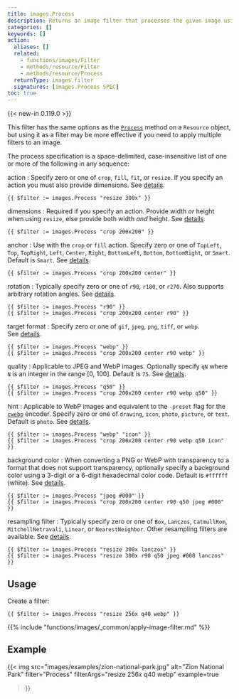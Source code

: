 ```yaml
---
title: images.Process
description: Returns an image filter that processes the given image using the given specification.
categories: []
keywords: []
action:
  aliases: []
  related:
    - functions/images/Filter
    - methods/resource/Filter
    - methods/resource/Process
  returnType: images.filter
  signatures: [images.Process SPEC]
toc: true
---
```


{{< new-in 0.119.0 >}}

This filter has the same options as the [`Process`] method on a `Resource` object, but using it as a filter may be more effective if you need to apply multiple filters to an image.

[`Process`]: /methods/resource/process

The process specification is a space-delimited, case-insensitive list of one or more of the following in any sequence:

action
: Specify zero or one of `crop`, `fill`, `fit`, or `resize`. If you specify an action you must also provide dimensions. See&nbsp;[details](content-management/image-processing/#image-processing-methods).

```go-html-template
{{ $filter := images.Process "resize 300x" }}
```

dimensions
: Required if you specify an action. Provide width _or_ height when using `resize`, else provide both width _and_ height. See&nbsp;[details](/content-management/image-processing/#dimensions).

```go-html-template
{{ $filter := images.Process "crop 200x200" }}
```

anchor
: Use with the `crop` or `fill` action. Specify zero or one of `TopLeft`, `Top`, `TopRight`, `Left`, `Center`, `Right`, `BottomLeft`, `Bottom`, `BottomRight`, or `Smart`. Default is `Smart`. See&nbsp;[details](/content-management/image-processing/#anchor).

```go-html-template
{{ $filter := images.Process "crop 200x200 center" }}
```

rotation
: Typically specify zero or one of `r90`, `r180`, or `r270`. Also supports arbitrary rotation angles. See&nbsp;[details](/content-management/image-processing/#rotation).

```go-html-template
{{ $filter := images.Process "r90" }}
{{ $filter := images.Process "crop 200x200 center r90" }}
```

target format
: Specify zero or one of `gif`, `jpeg`, `png`, `tiff`, or `webp`. See&nbsp;[details](/content-management/image-processing/#target-format).

```go-html-template
{{ $filter := images.Process "webp" }}
{{ $filter := images.Process "crop 200x200 center r90 webp" }}
```

quality
: Applicable to JPEG and WebP images. Optionally specify `qN` where `N` is an integer in the range [0, 100]. Default is `75`. See&nbsp;[details](/content-management/image-processing/#quality).

```go-html-template
{{ $filter := images.Process "q50" }}
{{ $filter := images.Process "crop 200x200 center r90 webp q50" }}
```

hint
: Applicable to WebP images and equivalent to the `-preset` flag for the [`cwebp`] encoder. Specify zero or one of `drawing`, `icon`, `photo`, `picture`, or `text`. Default is `photo`. See&nbsp;[details](/content-management/image-processing/#hint).

[`cwebp`]: https://developers.google.com/speed/webp/docs/cwebp


```go-html-template
{{ $filter := images.Process "webp" "icon" }}
{{ $filter := images.Process "crop 200x200 center r90 webp q50 icon" }}
```

background color
: When converting a PNG or WebP with transparency to a format that does not support transparency, optionally specify a background color using a 3-digit or a 6-digit hexadecimal color code. Default is `#ffffff` (white). See&nbsp;[details](/content-management/image-processing/#background-color).

```go-html-template
{{ $filter := images.Process "jpeg #000" }}
{{ $filter := images.Process "crop 200x200 center r90 q50 jpeg #000" }}
```

resampling filter
: Typically specify zero or one of `Box`, `Lanczos`, `CatmullRom`, `MitchellNetravali`, `Linear`, or `NearestNeighbor`. Other resampling filters are available. See&nbsp;[details](/content-management/image-processing/#resampling-filter).

```go-html-template
{{ $filter := images.Process "resize 300x lanczos" }}
{{ $filter := images.Process "resize 300x r90 q50 jpeg #000 lanczos" }}
```

## Usage

Create a filter:

```go-html-template
{{ $filter := images.Process "resize 256x q40 webp" }}
```

{{% include "functions/images/_common/apply-image-filter.md" %}}

## Example

{{< img
  src="images/examples/zion-national-park.jpg"
  alt="Zion National Park"
  filter="Process"
  filterArgs="resize 256x q40 webp"
  example=true
>}}
